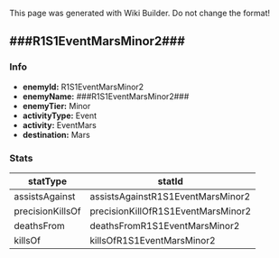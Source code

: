 <span class="wiki-builder">This page was generated with Wiki Builder. Do not change the format!</span>

## ###R1S1EventMarsMinor2###
### Info
* **enemyId:** R1S1EventMarsMinor2
* **enemyName:** ###R1S1EventMarsMinor2###
* **enemyTier:** Minor
* **activityType:** Event
* **activity:** EventMars
* **destination:** Mars

### Stats
statType | statId
-------- | ------
assistsAgainst | assistsAgainstR1S1EventMarsMinor2
precisionKillsOf | precisionKillOfR1S1EventMarsMinor2
deathsFrom | deathsFromR1S1EventMarsMinor2
killsOf | killsOfR1S1EventMarsMinor2

